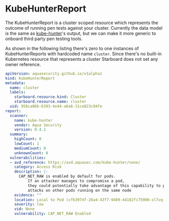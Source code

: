 # KubeHunterReport

The KubeHunterReport is a cluster scoped resource which represents the outcome of running pen tests against your cluster.
Currently the data model is the same as [kube-hunter]'s output, but we can make it more generic to onboard third
party pen testing tools.

As shown in the following listing there's zero to one instances of KubeHunterReports with hardcoded name `cluster`.
Since there's no built-in Kubernetes resource that represents a cluster Starboard does not set any owner reference.

```yaml
apiVersion: aquasecurity.github.io/v1alpha1
kind: KubeHunterReport
metadata:
  name: cluster
  labels:
    starboard.resource.kind: Cluster
    starboard.resource.name: cluster
  uid: 958ca06b-6393-4e44-a6a6-11ce823c94fe
report:
  scanner:
    name: kube-hunter
    vendor: Aqua Security
    version: 0.4.1
  summary:
    highCount: 0
    lowCount: 1
    mediumCount: 0
    unknownCount: 0
  vulnerabilities:
  - avd_reference: https://avd.aquasec.com/kube-hunter/none/
    category: Access Risk
    description: |-
      CAP_NET_RAW is enabled by default for pods.
          If an attacker manages to compromise a pod,
          they could potentially take advantage of this capability to perform network
          attacks on other pods running on the same node
    evidence: ""
    location: Local to Pod (cf63974f-26a4-43f7-9409-44102fc75900-sl7vq)
    severity: low
    vid: None
    vulnerability: CAP_NET_RAW Enabled
```

[kube-hunter]: https://github.com/aquasecurity/kube-hunter
